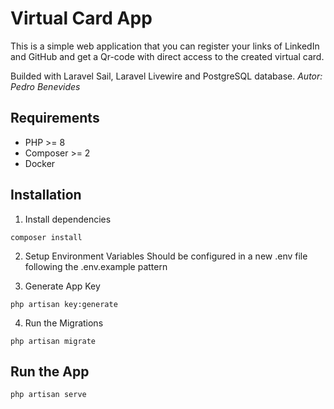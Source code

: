 # Virtual Card App
This is a simple web application that you can register your links of LinkedIn and GitHub and get a Qr-code with direct access to the created virtual card.

Builded with Laravel Sail, Laravel Livewire and PostgreSQL database.
*Autor: Pedro Benevides*

## Requirements
* PHP >= 8
* Composer >= 2
* Docker

## Installation

1. Install dependencies

```
composer install
```

2. Setup Environment Variables
Should be configured in a new .env file following the .env.example pattern

3. Generate App Key
```
php artisan key:generate
```

4. Run the Migrations

```
php artisan migrate
```

## Run the App

```
php artisan serve
```
